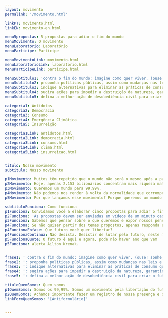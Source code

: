 ```yaml
---
layout: movimento
permalink: '/movimento.html'

linkPT: movimento.html
linkEN: movimento-en.html

menu5propostas: 5 propostas para adiar o fim do mundo
menuMovimento: O movimento
menuLaboratorio: Laboratório
menuParticipe: Participe

menuMovimentoLink: movimento.html
menuLaboratorioLink: laboratorio.html
menuParticipeLink: participe.html 

menuSubtitulo1: 'contra o fim do mundo: imagine como quer viver. (ouse! sonhe, crie, extrapole a razão.)'
menuSubtitulo2: proponha políticas públicas, assim como mudanças nas leis e nas normas, para reduzir as desigualdades de raça, gênero e classe e para que a democracia seja mais do que votar a cada eleição. (ouse! e seja objetivo.)
menuSubtitulo3: indique alternativas para eliminar as práticas de consumo que escravizam a nossa e as outras espécies. (ouse! e seja específico.)
menuSubtitulo4: sugira ações para impedir a destruição da natureza, garantindo a continuidade de todas as formas de vida no planeta. (ouse! e seja combatente.)
menuSubtitulo5: defina a melhor ação de desobediência civil para criar o futuro onde você quer viver. (ouse!)

categoria1: Antídotos
categoria2: Democracia
categoria3: Consumo
categoria4: Emergência Climática
categoria5: Insurreição

categoria1Link: antidotos.html
categoria2Link: democracia.html
categoria3Link: consumo.html
categoria4Link: clima.html
categoria5Link: insurreicao.html


titulo: Nosso movimento
subtitulo: Nosso movimento

p1Movimento: Muitos têm repetido que o mundo não será o mesmo após a pandemia provocada pelo novo coronavírus. Não será. Mas poderá ser ainda pior.
p2Movimento: Hoje, apenas 2.153 bilionários concentram mais riqueza material do que 60% dos outros 7.790.000.000 de seres humanos que habitam o planeta. Esses bilionários representam uma fração tão insignificante no conjunto da população global que os números falham em torná-los visíveis como porcentagem. A desigualdade racial, social, de gênero e de espécie que provocam, porém, é brutalmente visível.
p3Movimento: Queremos um mundo para 99,99%.
p4Movimento: Não podemos nos render à volta da normalidade que corrompe a natureza e condena bilhões à pobreza e à exaustão de seus corpos. Não devemos permitir que a Amazônia, cada vez mais perto do ponto de não retorno, siga sendo destruída. Precisamos usar a suspensão das atividades econômicas imposta pelo vírus para voltar a imaginar um futuro onde possamos e queiramos viver. Estamos em isolamento físico, mas não em isolamento social. As ideias precisam circular. Imaginar o futuro já é começar a criá-lo.
p5Movimento: Por que lançamos esse movimento? Porque queremos um mundo para os humanos e suas futuras gerações – e também para todos os seres não humanos que habitam a Terra. Temos que nos juntar em torno dessa urgência. Se não nos movermos, teremos apenas um futuro hostil, num planeta devorado pelo capitalismo e pela crise climática causada por um modo de produção incompatível com a vida. A destruição da natureza, da qual a maioria dos humanos tragicamente se descolou, provocará cada vez mais pandemias e está levando o planeta ao superaquecimento. Lançamos esse movimento porque não queremos ser abatidos como gado. Seja no campo ou na cidade, queremos viver como floresta – em pé – e lutar.

subtituloFunciona: Como funciona
p1Funciona: Convidamos você a elaborar cinco propostas para adiar o fim do mundo, imaginando possibilidades de futuros pós-pandemia de covid-19. Acreditamos que perguntas são tão importantes quanto respostas. Para ajudar nesse exercício de imaginação, sugerimos os cinco pontos abaixo. Os temas são disparadores para você criar suas perguntas e, em seguida, respondê-las.
p2Funciona: 'As propostas devem ser enviadas em vídeos de um minuto cada. No início de cada um deles, diga seu nome e em que cidade e país você vive. Os vídeos, gravados na posição horizontal, devem ser postados nas redes sociais com a <strong>#LiberteoFuturo</strong> ou enviados por Whatsapp <strong>+55 (11) 975579830</strong>. Estes vídeos serão reunidos nesta plataforma digital aberta. O material produzido não pertence a ninguém em particular, é de todos nós coletivamente. Você pode divulgar, analisar e realizar ações.'
p3Funciona: Sabemos que pensar sobre o que queremos e expor nossos pensamentos para o mundo pode ser difícil. É mesmo difícil tentar mudar o mundo. Quando você começar, vai perceber que o gesto de imaginar - sozinho ou com seu grupo de amigos, comunidade, coletivo, organização ou empresa - já está mudando você. A imaginação é uma força poderosa.
p4Funciona: Se não quiser partir dos temas propostos, apenas responda a uma única pergunta 
p4FuncionaEnfase: Que futuro você quer libertar?
p4FuncionaContinua: Não desista. Desistir de lutar pelo futuro, neste momento histórico, pode significar desistir do presente.
p5FuncionaQuote: O futuro é aqui e agora, pode não haver ano que vem
p5Funciona: alerta Ailton Krenak.


frase1: ' contra o fim do mundo: imagine como quer viver. (ouse! sonhe, crie, extrapole a razão.);'
frase2: ': proponha políticas públicas, assim como mudanças nas leis e nas normas, para reduzir as desigualdades de raça, gênero e classe e para que a democracia seja mais do que votar a cada eleição. (ouse! e seja objetivo.);'
frase3: ': indique alternativas para eliminar as práticas de consumo que escravizam a nossa e as outras espécies. (ouse! e seja específico.);'
frase4: ': sugira ações para impedir a destruição da natureza, garantindo a continuidade de todas as formas de vida no planeta. (ouse! e seja combatente.);'
frase5: ': defina a melhor ação de desobediência civil para criar o futuro onde você quer viver. (ouse!).'

tituloQuemSomos: Quem somos
p1QuemSomos: Somos os 99,99%. Somos um movimento pela libertação do futuro. E em movimento crescemos a cada dia. Não há autoria, não há captura. Convidamos cada um a contribuir com uma reflexão crítica e dinâmica sobre o momento pós-pandemia e sobre outros mundos possíveis. Nessa rede nós somos rio e rua, imaginação e realidade, somos humanos e mais que humanos. A maneira como o mundo girava até a crise do novo coronavírus é uma catástrofe anunciada. Temos uma das últimas oportunidades para desviar a rota que nos carrega velozmente ao abismo e que já inaugurou o tempo das pandemias.
p2QuemSomos: Achamos importante fazer um registro de nossa presença e de nossa imaginação. Isso ajudará a compreender quem somos e o que queremos. Permite também a criação de um documento vivo para as gerações futuras e uma fonte de pesquisas para compreender esse momento limite do planeta. Criamos abaixo um antiformulário, com perguntas que ajudam a compreender você melhor e, compreendendo você, podemos compreender melhor o mundo em que vivemos. Se você quiser compor este movimento conosco, pedimos que complete o antiformulário como desejar - todo ou apenas em parte.
linkFormQuemSomos: '[Antiformulário]'


---
```


